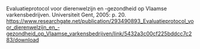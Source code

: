 Evaluatieprotocol voor dierenwelzijn en -gezondheid op Vlaamse varkensbedrijven. Universiteit Gent, 2005: p. 20. https://www.researchgate.net/publication/293490893_Evaluatieprotocol_voor_dierenwelzijn_en_-gezondheid_op_Vlaamse_varkensbedrijven/link/5432a3c00cf225bddcc7c283/download